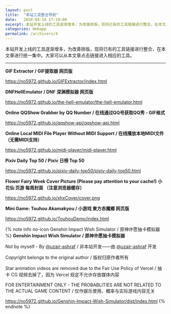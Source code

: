 ```yaml
---
layout: post
title:  "本站工具整合导航"
date:   2020-04-16 17:19:00
excerpt: 本站开发上线的工具逐渐增多，为改善排版，现将已有的工具链接进行整合，在本文章进行统一集中。大家可以从本文章点击链接进入相应的工具。
categories: Webapp
permalink: /archivers/4
---
```


本站开发上线的工具逐渐增多，为改善排版，现将已有的工具链接进行整合，在本文章进行统一集中。大家可以从本文章点击链接进入相应的工具。

---

**GIF Extractor / GIF提取器 网页版**

<a href="/GIFExtractor/index.html" target="_blank">https://no5972.github.io/GIFExtractor/index.html</a>

**DNFHellEmulator / DNF 深渊模拟器 网页版**

<a href="/the-hell-emulator/the-hell-emulator.html" target="_blank">https://no5972.github.io/the-hell-emulator/the-hell-emulator.html</a>

**Online QQShow Grabber by QQ Number / 在线通过QQ号获取QQ秀 - GIF格式**

<a href="/qqshow-api/qqshow-api.html" target="_blank">https://no5972.github.io/qqshow-api/qqshow-api.html</a>

**Online Local MIDI File Player Without MIDI Support / 在线播放本地MIDI文件（无需MIDI支持）**

<a href="/midi-player/midi-player.html" target="_blank">https://no5972.github.io/midi-player/midi-player.html</a>

**Pixiv Daily Top 50 / Pixiv 日榜 Top 50**

<a href="/pixiv-daily-top50/pixiv-daily-top50.html" target="_blank">https://no5972.github.io/pixiv-daily-top50/pixiv-daily-top50.html</a>

**Flower Fairy Week Cover Picture (Please pay attention to your cache!) 小花仙 页游 每周封面 （注意浏览器缓存）**

<a href="/xhxCover/cover.png" target="_blank">https://no5972.github.io/xhxCover/cover.png</a>

**Mini Game: Touhou Akamakyou / 小游戏 東方赤魔郷 网页版**

<a href="/TouhouDemo/index.html" target="_blank">https://no5972.github.io/TouhouDemo/index.html</a>

{% note info no-icon Genshin Impact Wish Simulator / 原神许愿抽卡模拟器 %}
**Genshin Impact Wish Simulator / 原神许愿抽卡模拟器**

Not by myself - By [@uzair-ashraf](https://github.com/uzair-ashraf/genshin-impact-wish-simulator) / 非本站开发——由 [@uzair-ashraf](https://github.com/uzair-ashraf/genshin-impact-wish-simulator) 开发

Copyright belongs to the original author / 版权归原作者所有

Star animation videos are removed due to the Fair Use Policy of Vercel / 抽卡 CG 视频去掉了，因为 Vercel 规定不允许存放媒体内容

FOR ENTERTAINMENT ONLY - THE PROBABLITIES ARE NOT RELATED TO THE ACTUAL GAME CONTENT / 仅作娱乐使用，概率与实际游戏内容无关

<a href="/Genshin-Impact-Wish-Simulator/dist/index.html" target="_blank">https://no5972.github.io/Genshin-Impact-Wish-Simulator/dist/index.html</a>
{% endnote %}